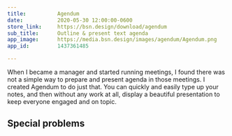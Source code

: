 ```yaml
---
title:          Agendum
date:           2020-05-30 12:00:00-0600
store_link:     https://bsn.design/download/agendum
sub_title:      Outline & present text agenda
app_image:      https://media.bsn.design/images/agendum/Agendum.png
app_id:         1437361485

---
```


When I became a manager and started running meetings, I found there was not a simple way to prepare and present agenda in those meetings. I created Agendum to do just that. You can quickly and easily type up your notes, and then without any work at all, display a beautiful presentation to keep everyone engaged and on topic.

## Special problems

